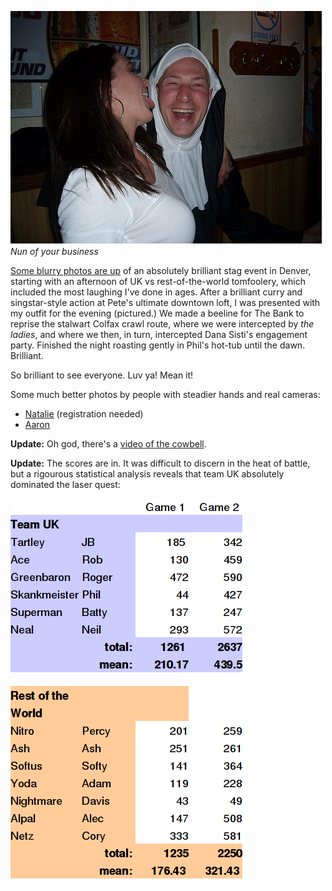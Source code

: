 <!--
.. title: Denver stagathon
.. slug: denver-stagathon
.. date: 2008-03-23 22:59:38-05:00
.. tags: Journal
.. link: 
.. description: 
.. type: text
-->


![](/files/2008/03/nun-of-your-business.jpg)
*Nun of your business*

[Some blurry photos are up](https://photos.google.com/album/AF1QipM04-dGG9h_wCxE57Ut2zg9k7VsxEf-O2hAzWvr)
of an
absolutely brilliant stag event in Denver, starting with an afternoon of
UK vs rest-of-the-world tomfoolery, which included the most laughing
I've done in ages. After a brilliant curry and singstar-style action at
Pete's ultimate downtown loft, I was presented with my outfit for the
evening (pictured.) We made a beeline for The Bank to reprise the
stalwart Colfax crawl route, where we were intercepted by *the ladies*,
and where we then, in turn, intercepted Dana Sisti's engagement party.
Finished the night roasting gently in Phil's hot-tub until the dawn.
Brilliant.

So brilliant to see everyone. Luv ya! Mean it!

Some much better photos by people with steadier hands and real cameras:

* [Natalie](http://talia73.multiply.com/photos/album/64/JBs_Colfax_Crawl_-_He_tried_but_didnt_escape...)
  (registration needed)
* [Aaron](http://www.flickr.com/photos/aaronindenver/sets/72157604216510883/)

**Update:** Oh god, there's a [video of the
cowbell](http://www.aaronsdayoff.com/2008/03/jbs-bachelor-partypub-crawl.html).

**Update:** The scores are in. It was difficult to discern in the heat
of battle, but a rigourous statistical analysis reveals that team UK
absolutely dominated the laser quest:

[![LQ](/files/2008/03/lq.png)](/files/2008/03/lqods.zip "LQ")